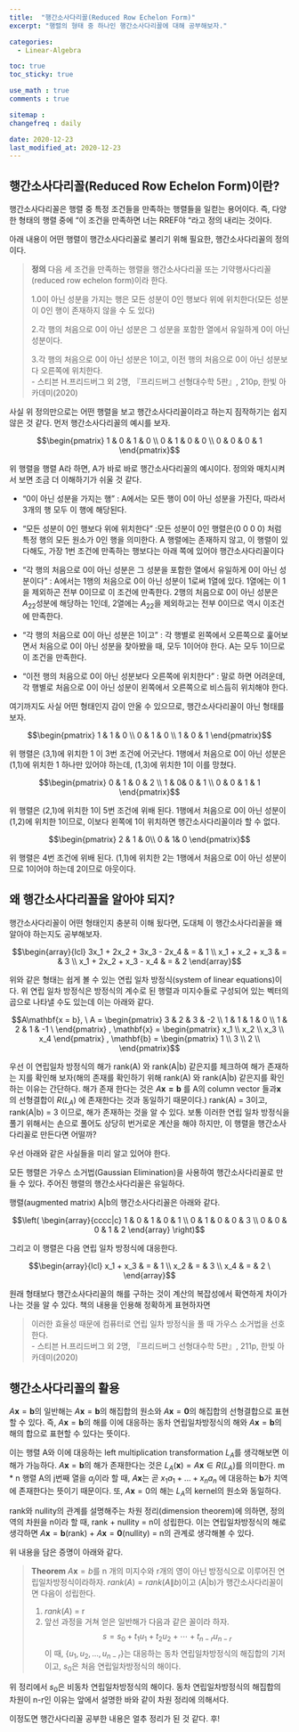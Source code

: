 ```yaml
---
title:  "행간소사다리꼴(Reduced Row Echelon Form)"
excerpt: "행렬의 형태 중 하나인 행간소사다리꼴에 대해 공부해보자."

categories:
  - Linear-Algebra

toc: true
toc_sticky: true

use_math : true
comments : true

sitemap :
changefreq : daily

date: 2020-12-23
last_modified_at: 2020-12-23
---
```




## 행간소사다리꼴(Reduced Row Echelon Form)이란?
행간소사다리꼴은 행렬 중 특정 조건들을 만족하는 행렬들을 일컫는 용어이다. 즉, 다양한 형태의 행렬 중에 “이 조건을 만족하면 너는 RREF야 “라고 정의 내리는 것이다.

아래 내용이 어떤 행렬이 행간소사다리꼴로 불리기 위해 필요한, 행간소사다리꼴의 정의 이다.

>**정의** 다음 세 조건을 만족하는 행렬을 행간소사다리꼴 또는 기약행사다리꼴(reduced row echelon form)이라 한다.
>
>1.0이 아닌 성분을 가지는 행은 모든 성분이 0인 행보다 위에 위치한다(모든 성분이 0인 행이 존재하지 않을 수 도 있다)
>
>2.각 행의 처음으로 0이 아닌 성분은 그 성분을 포함한 열에서 유일하게 0이 아닌 성분이다.
>
>3.각 행의 처음으로 0이 아닌 성분은 1이고, 이전 행의 처음으로 0이 아닌 성분보다 오른쪽에 위치한다.  
>\- 스티븐 H.프리드버그 외 2명, 『프리드버그 선형대수학 5판』, 210p, 한빛 아카데미(2020)

사실 위 정의만으로는 어떤 행렬을 보고 행간소사다리꼴이라고 하는지 짐작하기는 쉽지 않은 것 같다. 먼저 행간소사다리꼴의 예시를 보자.

$$\begin{pmatrix} 1 & 0 & 1 & 0 \\ 0 & 1 & 0 & 0 \\ 0 & 0 & 0 & 1 \end{pmatrix}$$

위 행렬을 행렬 A라 하면, A가 바로 바로 행간소사다리꼴의 예시이다. 정의와 매치시켜서 보면 조금 더 이해하기가 쉬울 것 같다.

- “0이 아닌 성분을 가지는 행” : A에서는 모든 행이 0이 아닌 성분을 가진다, 따라서 3개의 행 모두 이 행에 해당된다.

- “모든 성분이 0인 행보다 위에 위치한다” :모든 성분이 0인 행렬은$\left( 0 \ 0 \ 0 \ 0 \right)$ 처럼 특정 행의 모든 원소가 0인 행을 의미한다. A 행렬에는 존재하지 않고, 이 행렬이 있다해도, 가장 1번 조건에 만족하는 행보다는 아래 쪽에 있어야 행간소사다리꼴이다

- “각 행의 처음으로 0이 아닌 성분은 그 성분을 포함한 열에서 유일하게 0이 아닌 성분이다” : A에서는 1행의 처음으로 0이 아닌 성분이 1로써 1열에 있다. 1열에는 이 1을 제외하곤 전부 0이므로 이 조건에 만족한다. 2행의 처음으로 0이 아닌 성분은$A_{22}$성분에 해당하는 1인데, 2열에는 $A_{22}$을 제외하고는 전부 0이므로 역시 이조건에 만족한다.

- “각 행의 처음으로 0이 아닌 성분은 1이고” : 각 행별로 왼쪽에서 오른쪽으로 훑어보면서 처음으로 0이 아닌 성분을 찾아봤을 때, 모두 1이어야 한다. A는 모두 1이므로 이 조건을 만족한다.

- “이전 행의 처음으로 0이 아닌 성분보다 오른쪽에 위치한다” : 말로 하면 어려운데, 각 행별로 처음으로 0이 아닌 성분이 왼쪽에서 오른쪽으로 비스듬히 위치해야 한다.

여기까지도 사실 어떤 형태인지 감이 안올 수 있으므로, 행간소사다리꼴이 아닌 형태를 보자.

$$\begin{pmatrix} 1 & 1 & 0 \\ 0 & 1 & 0 \\ 1 & 0 & 1 \end{pmatrix}$$

위 행렬은 (3,1)에 위치한 1 이 3번 조건에 어긋난다. 1행에서 처음으로 0이 아닌 성분은 (1,1)에 위치한 1 하나만 있어야 하는데, (1,3)에 위치한 1이 이를 망쳤다.

$$\begin{pmatrix} 0 & 1 & 0 & 2 \\ 1 & 0& 0 & 1 \\ 0 & 0 & 1 & 1 \end{pmatrix}$$

위 행렬은 (2,1)에 위치한 1이 5번 조건에 위배 된다. 1행에서 처음으로 0이 아닌 성분이 (1,2)에 위치한 1이므로, 이보다 왼쪽에 1이 위치하면 행간소사다리꼴이라 할 수 없다.

$$\begin{pmatrix} 2 & 1 & 0\\ 0 & 1& 0 \end{pmatrix}$$

위 행렬은 4번 조건에 위배 된다. (1,1)에 위치한 2는 1행에서 처음으로 0이 아닌 성분이므로 1이어야 하는데 2이므로 아웃이다.

## 왜 행간소사다리꼴을 알아야 되지?
행간소사다리꼴이 어떤 형태인지 충분히 이해 됬다면, 도대체 이 행간소사다리꼴을 왜 알아야 하는지도 공부해보자.

$$\begin{array}{lcl} 3x_1 + 2x_2 + 3x_3 - 2x_4 & = & 1 \\ x_1 + x_2 + x_3 & = & 3 \\ x_1 + 2x_2 + x_3 - x_4 & = & 2 \end{array}$$

위와 같은 형태는 쉽게 볼 수 있는 연립 일차 방정식(system of linear equations)이다.
위 연립 일차 방정식은 방정식의 계수로 된 행렬과 미지수들로 구성되어 있는 벡터의 곱으로 나타낼 수도 있는데 이는 아래와 같다.

$$A\mathbf{x = b}, \ A = \begin{pmatrix} 3 & 2 & 3 & -2 \\ 1 & 1 & 1 & 0 \\ 1 & 2 & 1 & -1 \ \end{pmatrix} ,
\mathbf{x} = \begin{pmatrix} x_1 \\ x_2 \\ x_3 \\ x_4 \end{pmatrix} ,
\mathbf{b} = \begin{pmatrix} 1 \\ 3 \\ 2 \\ \end{pmatrix}$$

우선 이 연립일차 방정식의 해가 rank(A) 와 rank(A\|b) 같은지를 체크하여 해가 존재하는 지를 확인해 보자(해의 존재를 확인하기 위해 rank(A) 와 rank(A\|b) 같은지를 확인하는 이유는 간단하다. 해가 존재 한다는 것은 $A\mathbf{x = b}$ 를 A의 column vector 들과$\mathbf{x}$ 의 선형결합이 $R(L_A)$ 에 존재한다는 것과 동일하기 때문이다.)
rank(A) = 3이고, rank(A\|b) = 3 이므로, 해가 존재하는 것을 알 수 있다. 보통 이러한 연립 일차 방정식을 풀기 위해서는 손으로 풀어도 상당히 번거로운 계산을 해야 하지만, 이 행렬을 행간소사다리꼴로 만든다면 어떨까?

우선 아래와 같은 사실들을 미리 알고 있어야 한다.

모든 행렬은 가우스 소거법(Gaussian Elimination)을 사용하여 행간소사다리꼴로 만들 수 있다.
주어진 행렬의 행간소사다리꼴은 유일하다.

행렬(augmented matrix) A\|b의 행간소사다리꼴은 아래와 같다.

$$\left( \begin{array}{cccc|c} 1 & 0 & 1 & 0 & 1 \\ 0 & 1 & 0 & 0 & 3 \\ 0 & 0 & 0 & 1 & 2  \end{array} \right)$$

그리고 이 행렬은 다음 연립 일차 방정식에 대응한다.

$$\begin{array}{lcl} x_1 + x_3 & = & 1 \\ x_2 & = & 3 \\ x_4 & = & 2 \ \end{array}$$

원래 형태보다 행간소사다리꼴의 해를 구하는 것이 계산의 복잡성에서 확연하게 차이가 나는 것을 알 수 있다. 책의 내용을 인용해 정확하게 표현하자면

>이러한 효율성 때문에 컴퓨터로 연립 일차 방정식을 풀 때 가우스 소거법을 선호한다.  
> \- 스티븐 H.프리드버그 외 2명, 『프리드버그 선형대수학 5판』, 211p, 한빛 아카데미(2020)

## 행간소사다리꼴의 활용

$A\mathbf{x}=\mathbf{b}$의 일반해는 $A\mathbf{x}=\mathbf{b}$의 해집합의 원소와 $A\mathbf{x}=\mathbf{0}$의 해집합의 선형결합으로 표현할 수 있다.
즉, $A\mathbf{x}=\mathbf{b}$의 해를 이에 대응하는 동차 연립일차방정식의 해와 $A\mathbf{x}=\mathbf{b}$의 해의 합으로 표현할 수 있다는 뜻이다.

이는 행렬 A와 이에 대응하는 left multiplication transformation $L_A$를 생각해보면 이해가 가능하다. $A\mathbf{x}=\mathbf{b}$의 해가 존재한다는 것은
$L_A(\mathbf{x}) = A\mathbf{x} \in R(L_A)$를 의미한다. m * n 행렬 A의 j번째 열을 $a_j$이라 할 때, $A\mathbf{x}$는 곧 $x_1a_1 + ... + x_na_n$ 에
대응하는 $\mathbf{b}$가 치역에 존재한다는 뜻이기 때문이다. 또, $A\mathbf{x} = 0$의 해는 $L_A$의 kernel의 원소와 동일하다.

rank와 nullity의 관계를 설명해주는 차원 정리(dimension theorem)에 의하면, 정의역의 차원을 n이라 할 때, rank + nullity = n이 성립한다. 이는
연립일차방정식의 해로 생각하면 $A\mathbf{x}=\mathbf{b}$(rank) + $A\mathbf{x}=\mathbf{0}$(nullity) = n의 관계로 생각해볼 수 있다.

위 내용을 담은 증명이 아래와 같다.

> **Theorem** $A\mathbf{x}=b$를 n 개의 미지수와 r개의 영이 아닌 방정식으로 이루어진 연립일차방정식이라하자. $rank(A) = rank(A\|b)$이고 (A\|b)가
행간소사다리꼴이면 다음이 성립한다.
> 1. $rank(A)$ = r
> 2. 앞선 과정을 거쳐 얻은 일반해가 다음과 같은 꼴이라 하자.
 $$s = s_0 + t_1u_1 + t_2u_2 + \cdots + t_{n-r}u_{n-r}$$
> 이 때, $\{u_1, u_2, ... , u_{n-r}\}$는 대응하는 동차 연립일차방정식의 해집합의 기저이고, $s_0$은 처음 연립일차방정식의 해이다.  

위 정리에서 $s_0$은 비동차 연립일차방정식의 해이다. 동차 연립일차방정식의 해집합의 차원이 n-r인 이유는 앞에서 설명한 바와 같이 차원 정리에 의해서다.

이정도면 행간사다리꼴 공부한 내용은 얼추 정리가 된 것 같다. 후!
